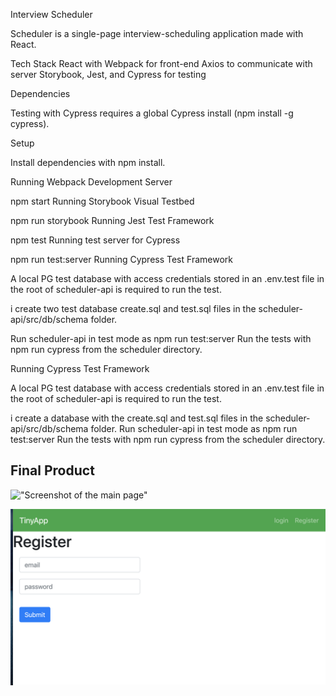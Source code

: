 Interview Scheduler

Scheduler is a single-page interview-scheduling application made with React.

Tech Stack
React with Webpack for front-end Axios to communicate with server Storybook, Jest, and Cypress for testing

Dependencies

Testing with Cypress requires a global Cypress install (npm install -g cypress).

Setup

Install dependencies with npm install.

Running Webpack Development Server

npm start
Running Storybook Visual Testbed

npm run storybook
Running Jest Test Framework

npm test
Running test server for Cypress

npm run test:server
Running Cypress Test Framework

A local PG test database with access credentials stored in an .env.test file in the root of scheduler-api is required to run the test.

i create two test database create.sql and test.sql files in the scheduler-api/src/db/schema folder.

Run scheduler-api in test mode as npm run test:server Run the tests with npm run cypress from the scheduler directory.

Running Cypress Test Framework

A local PG test database with access credentials stored in an .env.test file in the root of scheduler-api is required to run the test.

i create a database with the create.sql and test.sql files in the scheduler-api/src/db/schema folder. Run scheduler-api in test mode as npm run test:server Run the tests with npm run cypress from the scheduler directory.

## Final Product

!["Screenshot of the main page"]()

!["screenshot of the register page"](https://github.com/ammaralhaddad/tinyapp/blob/master/docs/register-page.png)
